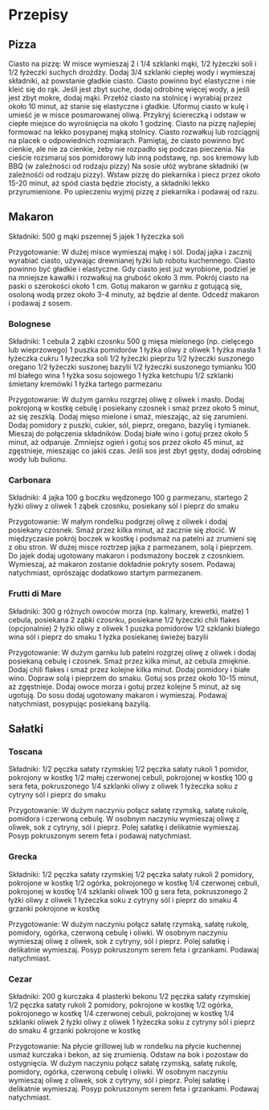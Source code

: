 # Przepisy

## Pizza
Ciasto na pizzę:
W misce wymieszaj 2 i 1/4 szklanki mąki, 1/2 łyżeczki soli i 1/2 łyżeczki suchych drożdży.
Dodaj 3/4 szklanki ciepłej wody i wymieszaj składniki, aż powstanie gładkie ciasto.
Ciasto powinno być elastyczne i nie kleić się do rąk. Jeśli jest zbyt suche, dodaj odrobinę więcej wody, a jeśli jest zbyt mokre, dodaj mąki.
Przełóż ciasto na stolnicę i wyrabiaj przez około 10 minut, aż stanie się elastyczne i gładkie.
Uformuj ciasto w kulę i umieść je w misce posmarowanej oliwą. Przykryj ściereczką i odstaw w ciepłe miejsce do wyrośnięcia na około 1 godzinę.
Ciasto na pizzę najlepiej formować na lekko posypanej mąką stolnicy.
Ciasto rozwałkuj lub rozciągnij na placek o odpowiednich rozmiarach. Pamiętaj, że ciasto powinno być cienkie, ale nie za cienkie, żeby nie rozpadło się podczas pieczenia.
Na cieście rozsmaruj sos pomidorowy lub inną podstawę, np. sos kremowy lub BBQ (w zależności od rodzaju pizzy)
Na sosie ułóż wybrane składniki (w zależnośći od rodzaju pizzy).
Wstaw pizzę do piekarnika i piecz przez około 15-20 minut, aż spód ciasta będzie złocisty, a składniki lekko przyrumienione.
Po upieczeniu wyjmij pizzę z piekarnika i podawaj od razu.

## Makaron 

Składniki:
500 g mąki pszennej
5 jajek
1 łyżeczka soli

Przygotowanie:
W dużej misce wymieszaj mąkę i sól.
Dodaj jajka i zacznij wyrabiać ciasto, używając drewnianej łyżki lub robotu kuchennego. Ciasto powinno być gładkie i elastyczne.
Gdy ciasto jest już wyrobione, podziel je na mniejsze kawałki i rozwałkuj na grubość około 3 mm.
Pokrój ciasto na paski o szerokości około 1 cm.
Gotuj makaron w garnku z gotującą się, osoloną wodą przez około 3-4 minuty, aż będzie al dente. Odcedź makaron i podawaj z sosem.

### Bolognese  

Składniki:
1 cebula
2 ząbki czosnku
500 g mięsa mielonego (np. cielęcego lub wieprzowego)
1 puszka pomidorów
1 łyżka oliwy z oliwek
1 łyżka masła
1 łyżeczka cukru
1 łyżeczka soli
1/2 łyżeczki pieprzu
1/2 łyżeczki suszonego oregano
1/2 łyżeczki suszonej bazylii
1/2 łyżeczki suszonego tymianku
100 ml białego wina
1 łyżka sosu sojowego
1 łyżka ketchupu
1/2 szklanki śmietany kremówki
1 łyżka tartego parmezanu

Przygotowanie:
W dużym garnku rozgrzej oliwę z oliwek i masło.
Dodaj pokrojoną w kostkę cebulę i posiekany czosnek i smaż przez około 5 minut, aż się zeszklą.
Dodaj mięso mielone i smaż, mieszając, aż się zarumieni.
Dodaj pomidory z puszki, cukier, sól, pieprz, oregano, bazylię i tymianek. Mieszaj do połączenia składników.
Dodaj białe wino i gotuj przez około 5 minut, aż odparuje.
Zmniejsz ogień i gotuj sos przez około 45 minut, aż zgęstnieje, mieszając co jakiś czas. Jeśli sos jest zbyt gęsty, dodaj odrobinę wody lub bulionu.

### Carbonara 

Składniki:
4 jajka
100 g boczku wędzonego
100 g parmezanu, startego
2 łyżki oliwy z oliwek
1 ząbek czosnku, posiekany
sól i pieprz do smaku

Przygotowanie:
W małym rondelku podgrzej oliwę z oliwek i dodaj posiekany czosnek. Smaż przez kilka minut, aż zacznie się złocić.
W międzyczasie pokrój boczek w kostkę i podsmaż na patelni aż zrumieni się z obu stron.
W dużej misce roztrzep jajka z parmezanem, solą i pieprzem.
Do jajek dodaj ugotowany makaron i podsmażony boczek z czosnkiem. Wymieszaj, aż makaron zostanie dokładnie pokryty sosem.
Podawaj natychmiast, oprószając dodatkowo startym parmezanem.

### Frutti di Mare

Składniki: 
300 g różnych owoców morza (np. kalmary, krewetki, małże)
1 cebula, posiekana
2 ząbki czosnku, posiekane
1/2 łyżeczki chili flakes (opcjonalnie)
2 łyżki oliwy z oliwek
1 puszka pomidorów
1/2 szklanki białego wina
sól i pieprz do smaku
1 łyżka posiekanej świeżej bazylii

Przygotowanie:
W dużym garnku lub patelni rozgrzej oliwę z oliwek i dodaj posiekaną cebulę i czosnek. Smaż przez kilka minut, aż cebula zmięknie.
Dodaj chili flakes i smaż przez kolejne kilka minut.
Dodaj pomidory i białe wino. Dopraw solą i pieprzem do smaku.
Gotuj sos przez około 10-15 minut, aż zgęstnieje.
Dodaj owoce morza i gotuj przez kolejne 5 minut, aż się ugotują.
Do sosu dodaj ugotowany makaron i wymieszaj. Podawaj natychmiast, posypując posiekaną bazylią.

## Sałatki 

### Toscana

Składniki:
1/2 pęczka sałaty rzymskiej
1/2 pęczka sałaty rukoli
1 pomidor, pokrojony w kostkę
1/2 małej czerwonej cebuli, pokrojonej w kostkę
100 g sera feta, pokruszonego
1/4 szklanki oliwy z oliwek
1 łyżeczka soku z cytryny
sól i pieprz do smaku

Przygotowanie:
W dużym naczyniu połącz sałatę rzymską, sałatę rukolę, pomidora i czerwoną cebulę.
W osobnym naczyniu wymieszaj oliwę z oliwek, sok z cytryny, sól i pieprz. Polej sałatkę i delikatnie wymieszaj.
Posyp pokruszonym serem feta i podawaj natychmiast.

### Grecka

Składniki:
1/2 pęczka sałaty rzymskiej
1/2 pęczka sałaty rukoli
2 pomidory, pokrojone w kostkę
1/2 ogórka, pokrojonego w kostkę
1/4 czerwonej cebuli, pokrojonej w kostkę
1/4 szklanki oliwek
100 g sera feta, pokruszonego
2 łyżki oliwy z oliwek
1 łyżeczka soku z cytryny
sól i pieprz do smaku
4 grzanki pokrojone w kostkę

Przygotowanie:
W dużym naczyniu połącz sałatę rzymską, sałatę rukolę, pomidory, ogórka, czerwoną cebulę i oliwki.
W osobnym naczyniu wymieszaj oliwę z oliwek, sok z cytryny, sól i pieprz. Polej sałatkę i delikatnie wymieszaj.
Posyp pokruszonym serem feta i grzankami. Podawaj natychmiast.

### Cezar 

Składniki:
200 g kurczaka
4 plasterki bekonu
1/2 pęczka sałaty rzymskiej
1/2 pęczka sałaty rukoli
2 pomidory, pokrojone w kostkę
1/2 ogórka, pokrojonego w kostkę
1/4 czerwonej cebuli, pokrojonej w kostkę
1/4 szklanki oliwek
2 łyżki oliwy z oliwek
1 łyżeczka soku z cytryny
sól i pieprz do smaku
4 grzanki pokrojone w kostkę

Przygotowanie:
Na płycie grillowej lub w rondelku na płycie kuchennej usmaż kurczaka i bekon, aż się zrumienią. Odstaw na bok i pozostaw do ostygnięcia.
W dużym naczyniu połącz sałatę rzymską, sałatę rukolę, pomidory, ogórka, czerwoną cebulę i oliwki.
W osobnym naczyniu wymieszaj oliwę z oliwek, sok z cytryny, sól i pieprz. Polej sałatkę i delikatnie wymieszaj.
Posyp pokruszonym serem feta i grzankami. Podawaj natychmiast.
